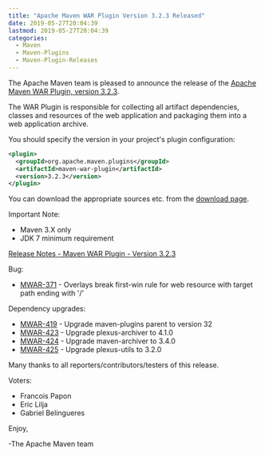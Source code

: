 ```yaml
---
title: "Apache Maven WAR Plugin Version 3.2.3 Released"
date: 2019-05-27T20:04:39
lastmod: 2019-05-27T20:04:39
categories:
  - Maven
  - Maven-Plugins
  - Maven-Plugin-Releases
---
```

The Apache Maven team is pleased to announce the release of the 
[Apache Maven WAR Plugin, version 3.2.3](https://maven.apache.org/plugins/maven-war-plugin/).

The WAR Plugin is responsible for collecting all artifact dependencies, classes
and resources of the web application and packaging them into a web application
archive.

You should specify the version in your project's plugin configuration:

```xml
<plugin>
  <groupId>org.apache.maven.plugins</groupId>
  <artifactId>maven-war-plugin</artifactId>
  <version>3.2.3</version>
</plugin>
```

You can download the appropriate sources etc. from the [download page][download].

Important Note: 

 * Maven 3.X only
 * JDK 7 minimum requirement


<!-- more -->


[Release Notes - Maven WAR Plugin - Version 3.2.3](https://issues.apache.org/jira/secure/ReleaseNote.jspa?projectId=12318121&version=12343424)

Bug:

 * [MWAR-371](https://issues.apache.org/jira/browse/MWAR-371) - Overlays break first-win rule for web resource with target path ending with '/'

Dependency upgrades:

 * [MWAR-419](https://issues.apache.org/jira/browse/MWAR-419) - Upgrade maven-plugins parent to version 32
 * [MWAR-423](https://issues.apache.org/jira/browse/MWAR-423) - Upgrade plexus-archiver to 4.1.0
 * [MWAR-424](https://issues.apache.org/jira/browse/MWAR-424) - Upgrade maven-archiver to 3.4.0
 * [MWAR-425](https://issues.apache.org/jira/browse/MWAR-425) - Upgrade plexus-utils to 3.2.0

Many thanks to all reporters/contributors/testers of this release.

Voters:

* Francois Papon
* Eric Lilja
* Gabriel Belingueres 

Enjoy,

-The Apache Maven team

[download]: https://maven.apache.org/plugins/maven-war-plugin/download.cgi
